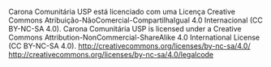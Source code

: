 ﻿Carona Comunitária USP está licenciado com uma Licença Creative Commons Atribuição-NãoComercial-CompartilhaIgual 4.0 Internacional (CC BY-NC-SA 4.0).
Carona Comunitária USP is licensed under a Creative Commons Attribution-NonCommercial-ShareAlike 4.0 International License (CC BY-NC-SA 4.0).
http://creativecommons.org/licenses/by-nc-sa/4.0/
http://creativecommons.org/licenses/by-nc-sa/4.0/legalcode
